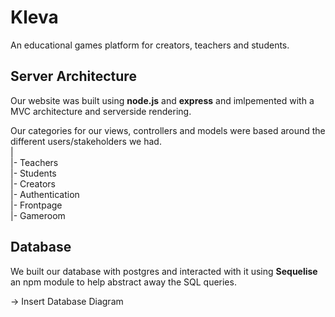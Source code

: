 # Kleva
An educational games platform for creators, teachers and students.

## Server Architecture
Our website was built using **node.js** and **express** and imlpemented with a MVC architecture and serverside rendering.

Our categories for our views, controllers and models were based around the different users/stakeholders we had.\
|\
|- Teachers\
|- Students\
|- Creators\
|- Authentication\
|- Frontpage\
|- Gameroom



## Database
We built our database with postgres and interacted with it using **Sequelise** an npm module to help abstract away the SQL queries.

-> Insert Database Diagram
